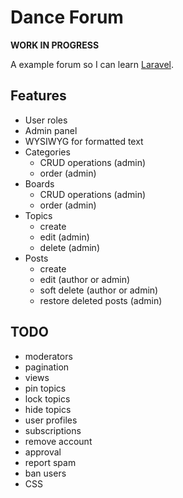 # Dance Forum

**WORK IN PROGRESS**

A example forum so I can learn [Laravel](http://laravel.com).

## Features

- User roles
- Admin panel
- WYSIWYG for formatted text
- Categories
  - CRUD operations (admin)
  - order (admin)
- Boards
  - CRUD operations (admin)
  - order (admin)
- Topics
  - create
  - edit (admin)
  - delete (admin)
- Posts
  - create
  - edit (author or admin)
  - soft delete (author or admin)
  - restore deleted posts (admin)

## TODO

- moderators
- pagination
- views
- pin topics
- lock topics
- hide topics
- user profiles
- subscriptions
- remove account
- approval
- report spam
- ban users
- CSS
